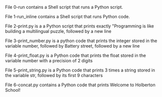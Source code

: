 File 0-run contains a Shell script that runs a Python script.

File 1-run_inline contains a Shell script that runs Python code.

File 2-print.py is a a Python script that prints exactly "Programming is like building a multilingual puzzle, followed by a new line

File 3-print_number.py is a python code that prints the integer stored in the variable number, followed by Battery street, followed by a new line

File 4-print_float.py is a Python code that prints  the float stored in the variable number with a precision of 2 digits

File 5-print_string.py is a Python code that prints 3 times a string stored in the variable str, followed by its first 9 characters

File 6-concat.py contains a Python code that prints Welcome to Holberton School!


